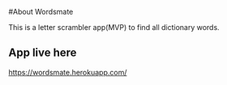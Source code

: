 #About Wordsmate

This is a letter scrambler app(MVP) to find all dictionary words.

## App live here

https://wordsmate.herokuapp.com/


